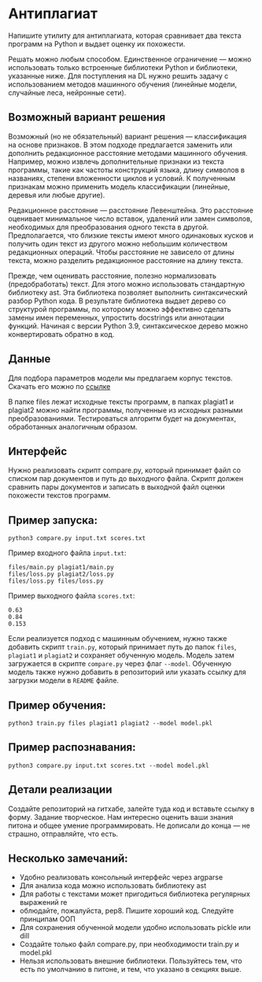 # Антиплагиат

Напишите утилиту для антиплагиата, которая сравнивает два текста программ на Python и выдает оценку их похожести.

Решать можно любым способом. Единственное ограничение — можно использовать только встроенные библиотеки Python и библиотеки, указанные ниже. Для поступления на DL нужно решить задачу с использованием методов машинного обучения (линейные модели, случайные леса, нейронные сети).

## Возможный вариант решения

Возможный (но не обязательный) вариант решения — классификация на основе признаков. В этом подходе предлагается заменить или дополнить редакционное расстояние методами машинного обучения. Например, можно извлечь дополнительные признаки из текста программы, такие как частоты конструкций языка, длину символов в названиях, степени вложенности циклов и условий. К полученным признакам можно применить модель классификации (линейные, деревья или любые другие).

Редакционное расстояние — расстояние Левенштейна. Это расстояние оценивает минимальное число вставок, удалений или замен символов, необходимых для преобразования одного текста в другой. Предполагается, что близкие тексты имеют много одинаковых кусков и получить один текст из другого можно небольшим количеством редакционных операций. Чтобы расстояние не зависело от длины текста, можно разделить редакционное расстояние на длину текста.

Прежде, чем оценивать расстояние, полезно нормализовать (предобработать) текст. Для этого можно использовать стандартную библиотеку ast. Эта библиотека позволяет выполнить синтаксический разбор Python кода. В результате библиотека выдает дерево со структурой программы, по которому можно эффективно сделать замены имен переменных, упростить docstrings или аннотации функций. Начиная с версии Python 3.9, синтаксическое дерево можно конвертировать обратно в код. 


## Данные

Для подбора параметров модели мы предлагаем корпус текстов. Скачать его можно по [ссылке](https://disk.yandex.ru/d/aHN7ww69DNdQzw)
 
В папке files лежат исходные тексты программ, в папках plagiat1 и plagiat2 можно найти программы, полученные из исходных разными преобразованиями. Тестироваться алгоритм будет на документах, обработанных аналогичным образом.


## Интерфейс

Нужно реализовать скрипт compare.py, который принимает файл со списком пар документов и путь до выходного файла. Скрипт должен сравнить пары документов и записать в выходной файл оценки похожести текстов программ.

## Пример запуска: 

```python3 compare.py input.txt scores.txt```

Пример входного файла `input.txt`: 

```
files/main.py plagiat1/main.py
files/loss.py plagiat2/loss.py 
files/loss.py files/loss.py
```

Пример выходного файла `scores.txt`: 

```
0.63 
0.84 
0.153
```

Если реализуется подход с машинным обучением, нужно также добавить скрипт `train.py`, который принимает путь до папок `files`, `plagiat1` и `plagiat2` и сохраняет обученную модель. Модель затем загружается в скрипте `compare.py` через флаг `--model`. Обученную модель также нужно добавить в репозиторий или указать ссылку для загрузки модели в `README` файле.

## Пример обучения: 

```python3 train.py files plagiat1 plagiat2 --model model.pkl ```

## Пример распознавания: 

```python3 compare.py input.txt scores.txt --model model.pkl ```

## Детали реализации

Создайте репозиторий на гитхабе, залейте туда код и вставьте ссылку в форму. Задание творческое. Нам интересно оценить ваши знания питона и общее умение программировать. Не дописали до конца — не страшно, отправляйте, что есть.

## Несколько замечаний: 

* Удобно реализовать консольный интерфейс через argparse
* Для анализа кода можно использовать библиотеку ast
* Для работы с текстами может пригодиться библиотека регулярных выражений re
* облюдайте, пожалуйста, pep8. Пишите хороший код. Следуйте принципам ООП
* Для сохранения обученной модели удобно использовать pickle или dill
* Создайте только файл compare.py, при необходимости train.py и model.pkl
* Нельзя использовать внешние библиотеки. Пользуйтесь тем, что есть по умолчанию в питоне, и тем, что указано в секциях выше. 
